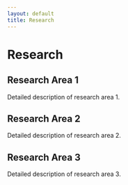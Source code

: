 ```yaml
---
layout: default
title: Research
---
```


# Research

## Research Area 1

Detailed description of research area 1.

## Research Area 2

Detailed description of research area 2.

## Research Area 3

Detailed description of research area 3.

